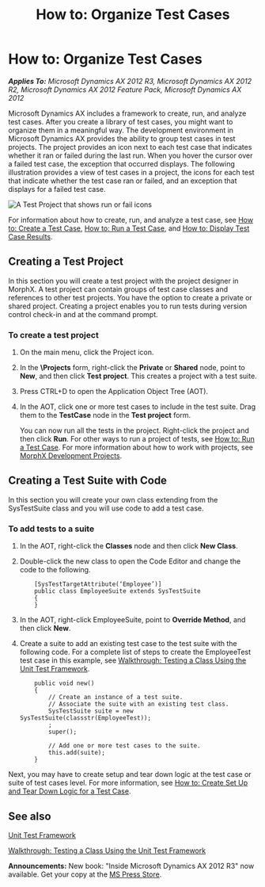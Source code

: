 ﻿---
title: 'How to: Organize Test Cases'
TOCTitle: 'How to: Organize Test Cases'
ms:assetid: 6a0a86d2-2274-4b06-882e-247e4fbfbe53
ms:mtpsurl: https://msdn.microsoft.com/en-us/library/Bb496529(v=AX.60)
ms:contentKeyID: 35244786
ms.date: 05/18/2015
mtps_version: v=AX.60
---

# How to: Organize Test Cases 


_**Applies To:** Microsoft Dynamics AX 2012 R3, Microsoft Dynamics AX 2012 R2, Microsoft Dynamics AX 2012 Feature Pack, Microsoft Dynamics AX 2012_

Microsoft Dynamics AX includes a framework to create, run, and analyze test cases. After you create a library of test cases, you might want to organize them in a meaningful way. The development environment in Microsoft Dynamics AX provides the ability to group test cases in test projects. The project provides an icon next to each test case that indicates whether it ran or failed during the last run. When you hover the cursor over a failed test case, the exception that occurred displays. The following illustration provides a view of test cases in a project, the icons for each test that indicate whether the test case ran or failed, and an exception that displays for a failed test case.

![A Test Project that shows run or fail icons](images/Bb496529.TestProject(en-us,AX.60).gif "A Test Project that shows run or fail icons")

For information about how to create, run, and analyze a test case, see [How to: Create a Test Case](how-to-create-a-test-case.md), [How to: Run a Test Case](how-to-run-a-test-case.md), and [How to: Display Test Case Results](how-to-display-test-case-results.md).

## Creating a Test Project

In this section you will create a test project with the project designer in MorphX. A test project can contain groups of test case classes and references to other test projects. You have the option to create a private or shared project. Creating a project enables you to run tests during version control check-in and at the command prompt.

### To create a test project

1.  On the main menu, click the Project icon.

2.  In the **\\Projects** form, right-click the **Private** or **Shared** node, point to **New**, and then click **Test project**. This creates a project with a test suite.

3.  Press CTRL+D to open the Application Object Tree (AOT).

4.  In the AOT, click one or more test cases to include in the test suite. Drag them to the **TestCase** node in the **Test project** form.
    
    You can now run all the tests in the project. Right-click the project and then click **Run**. For other ways to run a project of tests, see [How to: Run a Test Case](how-to-run-a-test-case.md). For more information about how to work with projects, see [MorphX Development Projects](morphx-development-projects.md).

## Creating a Test Suite with Code

In this section you will create your own class extending from the SysTestSuite class and you will use code to add a test case.

### To add tests to a suite

1.  In the AOT, right-click the **Classes** node and then click **New Class**.

2.  Double-click the new class to open the Code Editor and change the code to the following.
    ```X++  
        [SysTestTargetAttribute(‘Employee’)]
        public class EmployeeSuite extends SysTestSuite
        {
        }
    ```
3.  In the AOT, right-click EmployeeSuite, point to **Override Method**, and then click **New**.

4.  Create a suite to add an existing test case to the test suite with the following code. For a complete list of steps to create the EmployeeTest test case in this example, see [Walkthrough: Testing a Class Using the Unit Test Framework](walkthrough-testing-a-class-using-the-unit-test-framework.md).
    ```X++  
        public void new()
        {
            // Create an instance of a test suite.
            // Associate the suite with an existing test class.
            SysTestSuite suite = new SysTestSuite(classstr(EmployeeTest));
            ;
            super();
        
            // Add one or more test cases to the suite.
            this.add(suite);
        }
    ```
Next, you may have to create setup and tear down logic at the test case or suite of test cases level. For more information, see [How to: Create Set Up and Tear Down Logic for a Test Case](how-to-create-set-up-and-tear-down-logic-for-a-test-case.md).

## See also

[Unit Test Framework](unit-test-framework.md)

[Walkthrough: Testing a Class Using the Unit Test Framework](walkthrough-testing-a-class-using-the-unit-test-framework.md)

  
**Announcements:** New book: "Inside Microsoft Dynamics AX 2012 R3" now available. Get your copy at the [MS Press Store](https://www.microsoftpressstore.com/store/inside-microsoft-dynamics-ax-2012-r3-9780735685109).

